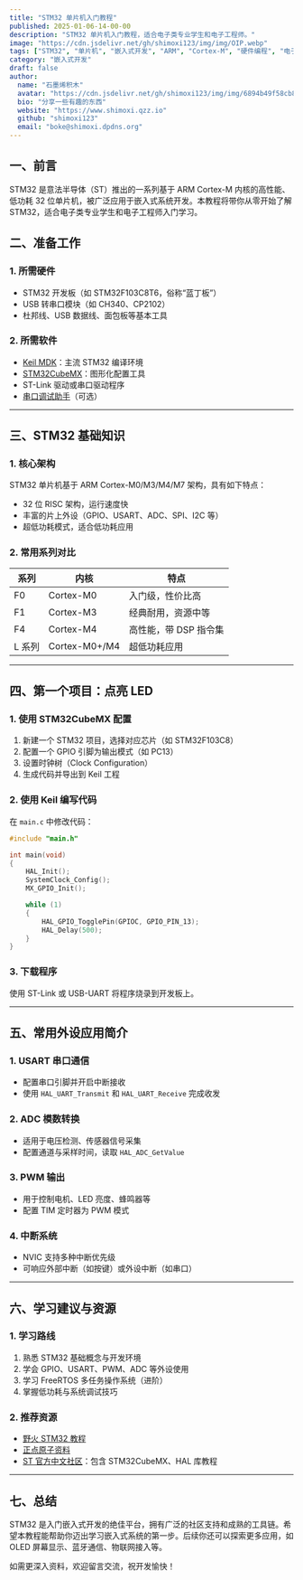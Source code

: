 ```yaml
---
title: "STM32 单片机入门教程"
published: 2025-01-06-14-00-00
description: "STM32 单片机入门教程，适合电子类专业学生和电子工程师。"
image: "https://cdn.jsdelivr.net/gh/shimoxi123/img/img/OIP.webp"
tags: ["STM32", "单片机", "嵌入式开发", "ARM", "Cortex-M", "硬件编程", "电子工程"]
category: "嵌入式开发"
draft: false
author:
  name: "石墨烯积木"
  avatar: "https://cdn.jsdelivr.net/gh/shimoxi123/img/img/6894b49f58cb8da5c80fd8e5.webp"
  bio: "分享一些有趣的东西"
  website: "https://www.shimoxi.qzz.io"
  github: "shimoxi123"
  email: "boke@shimoxi.dpdns.org"
---
```



<!-- more -->
## 一、前言

STM32 是意法半导体（ST）推出的一系列基于 ARM Cortex-M 内核的高性能、低功耗 32 位单片机，被广泛应用于嵌入式系统开发。本教程将带你从零开始了解 STM32，适合电子类专业学生和电子工程师入门学习。

## 二、准备工作

### 1. 所需硬件

- STM32 开发板（如 STM32F103C8T6，俗称“蓝丁板”）
- USB 转串口模块（如 CH340、CP2102）
- 杜邦线、USB 数据线、面包板等基本工具

### 2. 所需软件

- [Keil MDK](https://www.keil.com/download/)：主流 STM32 编译环境
- [STM32CubeMX](https://www.st.com/en/development-tools/stm32cubemx.html)：图形化配置工具
- ST-Link 驱动或串口驱动程序
- [串口调试助手](https://freeware.the-meiers.org/)（可选）

---

## 三、STM32 基础知识

### 1. 核心架构

STM32 单片机基于 ARM Cortex-M0/M3/M4/M7 架构，具有如下特点：

- 32 位 RISC 架构，运行速度快
- 丰富的片上外设（GPIO、USART、ADC、SPI、I2C 等）
- 超低功耗模式，适合低功耗应用

### 2. 常用系列对比

| 系列   | 内核            | 特点            |
| ---- | ------------- | ------------- |
| F0   | Cortex-M0     | 入门级，性价比高      |
| F1   | Cortex-M3     | 经典耐用，资源中等     |
| F4   | Cortex-M4     | 高性能，带 DSP 指令集 |
| L 系列 | Cortex-M0+/M4 | 超低功耗应用        |

---

## 四、第一个项目：点亮 LED

### 1. 使用 STM32CubeMX 配置

1. 新建一个 STM32 项目，选择对应芯片（如 STM32F103C8）
2. 配置一个 GPIO 引脚为输出模式（如 PC13）
3. 设置时钟树（Clock Configuration）
4. 生成代码并导出到 Keil 工程

### 2. 使用 Keil 编写代码

在 `main.c` 中修改代码：

```c
#include "main.h"

int main(void)
{
    HAL_Init();
    SystemClock_Config();
    MX_GPIO_Init();

    while (1)
    {
        HAL_GPIO_TogglePin(GPIOC, GPIO_PIN_13);
        HAL_Delay(500);
    }
}
```

### 3. 下载程序

使用 ST-Link 或 USB-UART 将程序烧录到开发板上。

---

## 五、常用外设应用简介

### 1. USART 串口通信

- 配置串口引脚并开启中断接收
- 使用 `HAL_UART_Transmit` 和 `HAL_UART_Receive` 完成收发

### 2. ADC 模数转换

- 适用于电压检测、传感器信号采集
- 配置通道与采样时间，读取 `HAL_ADC_GetValue`

### 3. PWM 输出

- 用于控制电机、LED 亮度、蜂鸣器等
- 配置 TIM 定时器为 PWM 模式

### 4. 中断系统

- NVIC 支持多种中断优先级
- 可响应外部中断（如按键）或外设中断（如串口）

---

## 六、学习建议与资源

### 1. 学习路线

1. 熟悉 STM32 基础概念与开发环境
2. 学会 GPIO、USART、PWM、ADC 等外设使用
3. 学习 FreeRTOS 多任务操作系统（进阶）
4. 掌握低功耗与系统调试技巧

### 2. 推荐资源

- [野火 STM32 教程](https://www.embedfire.com/)
- [正点原子资料](https://www.openedv.com/)
- [ST 官方中文社区](https://community.st.com/s/)：包含 STM32CubeMX、HAL 库教程

---

## 七、总结

STM32 是入门嵌入式开发的绝佳平台，拥有广泛的社区支持和成熟的工具链。希望本教程能帮助你迈出学习嵌入式系统的第一步。后续你还可以探索更多应用，如 OLED 屏幕显示、蓝牙通信、物联网接入等。

如需更深入资料，欢迎留言交流，祝开发愉快！

